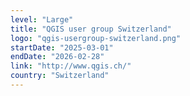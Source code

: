 ```yaml
---
level: "Large"
title: "QGIS user group Switzerland"
logo: "qgis-usergroup-switzerland.png"
startDate: "2025-03-01"
endDate: "2026-02-28"
link: "http://www.qgis.ch/"
country: "Switzerland"
---
```

